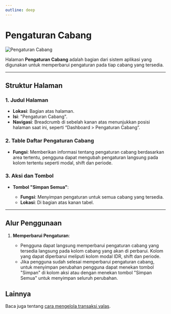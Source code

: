 ```yaml
---
outline: deep
---
```


# Pengaturan Cabang

![Pengaturan Cabang](/pengaturan-cabang.png)

Halaman **Pengaturan Cabang** adalah bagian dari sistem aplikasi yang digunakan untuk memperbarui pengaturan pada tiap cabang yang tersedia.

---

## Struktur Halaman

### 1. **Judul Halaman**

- **Lokasi**: Bagian atas halaman.
- **Isi**: "Pengaturan Cabang".
- **Navigasi**: Breadcrumb di sebelah kanan atas menunjukkan posisi halaman saat ini, seperti “Dashboard > Pengaturan Cabang”.

### 2. **Table Daftar Pengaturan Cabang**

- **Fungsi**: Memberikan informasi tentang pengaturan cabang berdasarkan area tertentu, pengguna dapat mengubah pengaturan langsung pada kolom tertentu seperti modal, shift dan periode.

### 3. **Aksi dan Tombol**

- **Tombol "Simpan Semua"**:

  - **Fungsi**: Menyimpan pengaturan untuk semua cabang yang tersedia.
  - **Lokasi**: Di bagian atas kanan tabel.

---

## Alur Penggunaan

1. **Memperbarui Pengaturan**:

   - Pengguna dapat langsung memperbarui pengaturan cabang yang tersedia langsung pada kolom cabang yang akan di perbarui. Kolom yang dapat diperbarui meliputi kolom modal IDR, shift dan periode.
   - Jika pengguna sudah selesai memperbarui pengaturan cabang, untuk menyimpan perubahan pengguna dapat menekan tombol "Simpan" di kolom aksi atau dengan menekan tombol "Simpan Semua" untuk menyimpan seluruh perubahan.

## Lainnya

Baca juga tentang [cara mengelola transaksi valas](/transaksi/daftar-valas).
